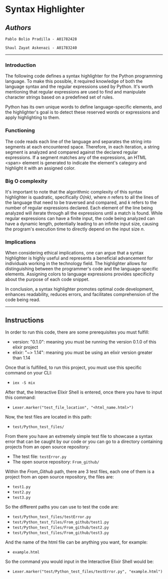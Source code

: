 # **Syntax Highlighter**
## *Authors*
    Pablo Bolio Pradilla - A01782428

    Shaul Zayat Askenazi - A01783240

<hr>

### Introduction
The following code defines a syntax highlighter for the Python programming language. To make this possible, it required knowledge of both the language syntax and the regular expressions used by Python. It's worth mentioning that regular expressions are used to find and manipulate character strings based on a predefined set of rules.

Python has its own unique words to define language-specific elements, and the highlighter's goal is to detect these reserved words or expressions and apply highlighting to them.

### Functioning
The code reads each line of the language and separates the string into segments at each encountered space. Therefore, in each iteration, a string segment is analyzed and compared against the declared regular expressions. If a segment matches any of the expressions, an HTML &lt;span&gt; element is generated to indicate the element's category and highlight it with an assigned color.

### Big O complexity
It's important to note that the algorithmic complexity of this syntax highlighter is quadratic, specifically *O(nk)*, where *n* refers to all the lines of the language that need to be traversed and compared, and *k* refers to the number of regular expressions declared. Each element of the line being analyzed will iterate through all the expressions until a match is found. While regular expressions can have a finite input, the code being analyzed can have a dynamic length, potentially leading to an infinite input size, causing the program's execution time to directly depend on the input size *n*.

### Implications
When considering ethical implications, one can argue that a syntax highlighter is highly useful and represents a beneficial advancement for individuals working in the technology field. The highlighter allows for distinguishing between the programmer's code and the language-specific elements. Assigning colors to language expressions provides specificity about the purpose of each code snippet.

In conclusion, a syntax highlighter promotes optimal code development, enhances readability, reduces errors, and facilitates comprehension of the code being read.

<hr>

## **Instructions**
In order to run this code, there are some prerequisites you must fulfill:
- version: "0.1.0": meaning you must be running the version 0.1.0 of this elixir project
- elixir: "~> 1.14": meaning you must be using an elixir version greater than 1.14

Once that is fulfilled, to run this project, you must use this specific command on your CLI:
- `iex -S mix`

After that, the Interactive Elixir Shell is entered, once there you have to input this command:
- `Lexer.marker("test_file_location", "<html_name.html>")`

Now, the test files are located in this path:
- `test/Python_test_files/`

From there you have an extremely simple test file to showcase a syntax error that can be caught by our code or you can go to a directory containing projects from an open source repository:
- The test file: `testError.py`
- The open source repository: `From_github/`

Within the _From_Github_ path, there are 3 test files, each one of them is a project from an open source repository, the files are:
- `test1.py`
- `test2.py`
- `test3.py`

So the different paths you can use to test the code are:
- `test/Python_test_files/testError.py`
- `test/Python_test_files/From_github/test1.py`
- `test/Python_test_files/From_github/test2.py`
- `test/Python_test_files/From_github/test3.py`

And the name of the html file can be anything you want, for example:
- `example.html`

So the command you would input in the Interactive Elixir Shell would be:
- `Lexer.marker("test/Python_test_files/testError.py", "example.html")`